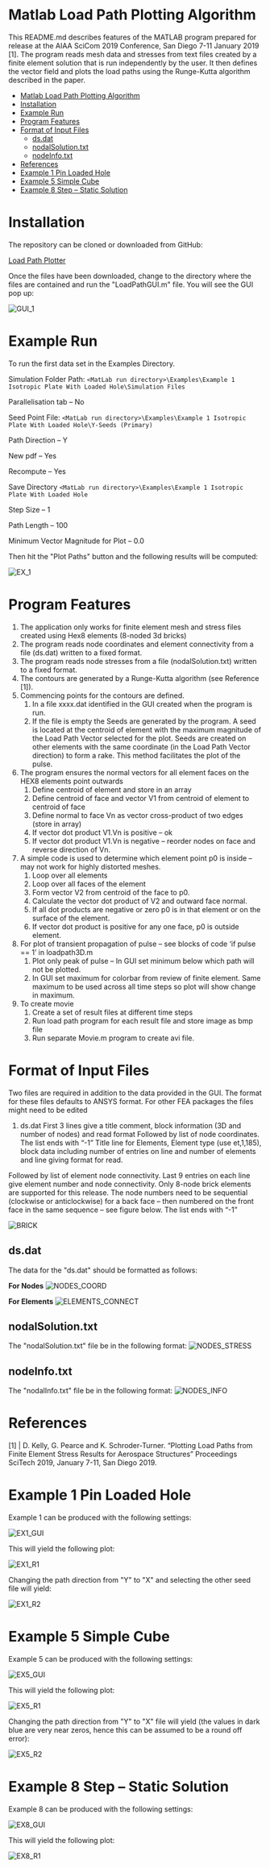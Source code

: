 # Matlab Load Path Plotting Algorithm

This README.md describes features of the MATLAB program prepared for release at the AIAA SciCom 2019 Conference, San Diego 7-11 January 2019 [1]. The program reads mesh data and stresses from text files created by a finite element solution that is run independently by the user. It then defines the vector field and plots the load paths using the Runge-Kutta algorithm described in the paper.

- [Matlab Load Path Plotting Algorithm](#matlab-load-path-plotting-algorithm)
- [Installation](#installation)
- [Example Run](#example-run)
- [Program Features](#program-features)
- [Format of Input Files](#format-of-input-files)
  - [ds.dat](#dsdat)
  - [nodalSolution.txt](#nodalsolutiontxt)
  - [nodeInfo.txt](#nodeinfotxt)
- [References](#references)
- [Example 1 Pin Loaded Hole](#example-1-pin-loaded-hole)
- [Example 5 Simple Cube](#example-5-simple-cube)
- [Example 8 Step – Static Solution](#example-8-step-%E2%80%93-static-solution)

# Installation

The repository can be cloned or downloaded from GitHub:

[Load Path Plotter](https://github.com/GarthPearce/LoadPathMATLAB)

Once the files have been downloaded, change to the directory where the files are contained and run the &quot;LoadPathGUI.m&quot; file. You will see the GUI pop up:

![GUI_1](markdown/img/gui1.png)

# Example Run

To run the first data set in the Examples Directory.

Simulation Folder Path:
`<MatLab run directory>\Examples\Example 1 Isotropic Plate With Loaded Hole\Simulation Files`

Parallelisation tab – No

Seed Point File:
`<MatLab run directory>\Examples\Example 1 Isotropic Plate With Loaded Hole\Y-Seeds (Primary)`

Path Direction – Y

New pdf – Yes

Recompute – Yes

Save Directory
`<MatLab run directory>\Examples\Example 1 Isotropic Plate With Loaded Hole`

Step Size – 1

Path Length – 100

Minimum Vector Magnitude for Plot – 0.0

Then hit the &quot;Plot Paths&quot; button and the following results will be computed:

![EX_1](markdown/img/ex1.png)

# Program Features

1. The application only works for finite element mesh and stress files created using Hex8 elements (8-noded 3d bricks)
2. The program reads node coordinates and element connectivity from a file (ds.dat)  written to a fixed format.
3. The program reads node stresses from a file (nodalSolution.txt) written to a fixed format.
4. The contours are generated by a Runge-Kutta algorithm (see Reference [1]).
5. Commencing points for the contours are defined.
   1. In a file xxxx.dat identified in the GUI created when the program is run.
   2. If the file is empty the Seeds are generated by the program. A seed is located at the centroid of element with the maximum magnitude of the Load Path Vector selected for the plot. Seeds are created on other elements with the same coordinate (in the Load Path Vector direction) to form a rake.  This method facilitates the plot of the pulse.
6. The program ensures the normal vectors for all element faces  on the HEX8 elements point outwards
   1. Define centroid of element and store in an array
   2. Define centroid of face and vector V1 from centroid of element to centroid of face
   3. Define normal to face Vn as vector cross-product of two edges (store in array)
   4. If vector dot product V1.Vn is positive – ok
   5. If vector dot product V1.Vn is negative – reorder nodes on face and reverse direction of Vn.
7. A simple code is used to determine which element point p0 is inside – may not work for highly distorted meshes.
   1. Loop over all elements
   2. Loop over all faces of the element
   3. Form vector V2 from centroid of the face to p0.
   4. Calculate the vector dot product of V2 and outward face normal.
   5. If all dot products are negative or zero p0 is in that element or on the surface of the element.
   6. If vector dot product is positive for any one face, p0 is outside element.
8. For plot of transient propagation of pulse – see blocks of code ‘if pulse == 1’ in loadpath3D.m
   1. Plot only peak of pulse – In GUI set minimum below which path will not be plotted.
   2. In GUI set maximum for colorbar from review of finite element. Same maximum to be used across all time steps so plot will show change in maximum.
9. To create movie
   1.  Create a set of result files at different time steps
   2.  Run load path program for each result file and store image as bmp file
   3.  Run separate Movie.m program to create avi file.


# Format of Input Files

Two files are required in addition to the data provided in the GUI.  The format for these files defaults to ANSYS format. For other FEA packages the files might need to be edited
1. ds.dat
First 3 lines give a title comment, block information (3D and number of nodes) and read format
Followed by list of node coordinates.
The list ends with “-1”
Title line for Elements, Element type (use et,1,185), block data including number of entries on line and number of elements and line giving format for read.

Followed by list of element node connectivity. Last 9 entries on each line give element number and node connectivity. Only 8-node brick elements are supported for this release. The node numbers need to be sequential (clockwise or anticlockwise) for a back face – then numbered on the front face in the same sequence – see figure below.
The list ends with “-1”

![BRICK](markdown/img/brick.png)

## ds.dat
The data for the &quot;ds.dat&quot; should be formatted as follows:

**For Nodes**
![NODES_COORD](markdown/img/nodes.png)

**For Elements**
![ELEMENTS_CONNECT](markdown/img/elements.png)

## nodalSolution.txt

The &quot;nodalSolution.txt&quot; file be in the following format:
![NODES_STRESS](markdown/img/nodalSolution.png)

## nodeInfo.txt

The &quot;nodalInfo.txt&quot; file be in the following format:
![NODES_INFO](markdown/img/nodeInfo.png)

# References
[1] | D. Kelly, G. Pearce and K. Schroder-Turner.  “Plotting Load Paths from Finite Element Stress Results for Aerospace Structures” Proceedings SciTech 2019, January 7-11, San Diego 2019.

# Example 1  Pin Loaded Hole

Example 1 can be produced with the following settings:

![EX1_GUI](markdown/img/examples/ex1/gui.png)

This will yield the following plot:

![EX1_R1](markdown/img/examples/ex1/result1.png)

Changing the path direction from &quot;Y&quot; to &quot;X&quot; and selecting the other seed file will yield:

![EX1_R2](markdown/img/examples/ex1/result2.png)

# Example 5 Simple Cube

Example 5 can be produced with the following settings:

![EX5_GUI](markdown/img/examples/ex5/gui.png)

This will yield the following plot:

![EX5_R1](markdown/img/examples/ex5/result1.png)

Changing the path direction from &quot;Y&quot; to &quot;X&quot; file will yield (the values in dark blue are very near zeros, hence this can be assumed to be a round off error):

![EX5_R2](markdown/img/examples/ex5/result2.png)

# Example 8 Step – Static Solution

Example 8 can be produced with the following settings:

![EX8_GUI](markdown/img/examples/ex8/gui.png)

This will yield the following plot:

![EX8_R1](markdown/img/examples/ex8/result1.png)

<!-- Changing the path direction from &quot;X&quot; to &quot;Y&quot; will yield:

![EX8_R2](markdown/img/examples/ex8/result2.png) -->
